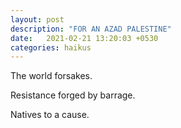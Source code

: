 ```yaml
---
layout: post
description: "FOR AN AZAD PALESTINE"
date:   2021-02-21 13:20:03 +0530
categories: haikus
---
```

The world forsakes.

Resistance forged by barrage.

Natives to a cause.
